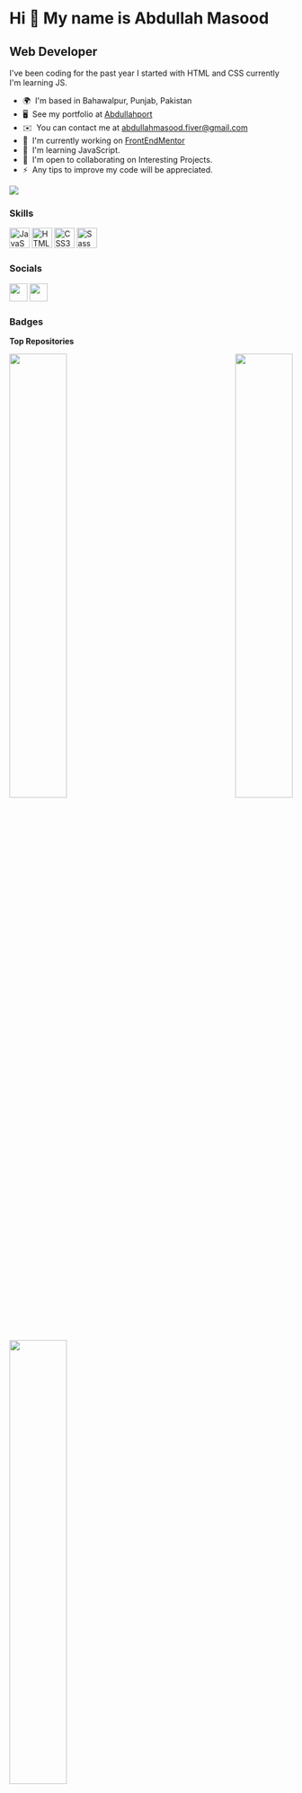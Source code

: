 Hi 👋 My name is Abdullah Masood
================================

Web Developer
-------------

I've been coding for the past year I started with HTML and CSS currently I'm learning JS.

* 🌍  I'm based in Bahawalpur, Punjab, Pakistan
* 🖥️  See my portfolio at [Abdullahport](http://abdullahcodesxd.netlify.app/)
* ✉️  You can contact me at [abdullahmasood.fiver@gmail.com](mailto:abdullahmasood.fiver@gmail.com)
* 🚀  I'm currently working on [FrontEndMentor](http://frontendmentor.io)
* 🧠  I'm learning JavaScript.
* 🤝  I'm open to collaborating on Interesting Projects.
* ⚡  Any tips to improve my code will be appreciated.

<a href="https://www.twitter.com/AbdullahCodesxD" target="_blank" rel="noreferrer"><img
src="https://img.shields.io/twitter/follow/AbdullahCodesxD?logo=twitter&style=for-the-badge&color=3382ed&labelColor=27272a"
/></a>

### Skills


<p align="left">
<a href="https://developer.mozilla.org/en-US/docs/Web/JavaScript" target="_blank" rel="noreferrer"><img src="https://raw.githubusercontent.com/danielcranney/readme-generator/main/public/icons/skills/javascript-colored.svg" width="36" height="36" alt="JavaScript" /></a>
<a href="https://developer.mozilla.org/en-US/docs/Glossary/HTML5" target="_blank" rel="noreferrer"><img src="https://raw.githubusercontent.com/danielcranney/readme-generator/main/public/icons/skills/html5-colored.svg" width="36" height="36" alt="HTML5" /></a>
<a href="https://www.w3.org/TR/CSS/#css" target="_blank" rel="noreferrer"><img src="https://raw.githubusercontent.com/danielcranney/readme-generator/main/public/icons/skills/css3-colored.svg" width="36" height="36" alt="CSS3" /></a>
<a href="https://sass-lang.com/" target="_blank" rel="noreferrer"><img src="https://raw.githubusercontent.com/danielcranney/readme-generator/main/public/icons/skills/sass-colored.svg" width="36" height="36" alt="Sass" /></a>
</p>


### Socials

<p align="left"> <a href="https://www.github.com/abdullahcodesxd" target="_blank" rel="noreferrer"><img src="https://raw.githubusercontent.com/danielcranney/readme-generator/main/public/icons/socials/github.svg" width="32" height="32" /></a> <a href="https://www.twitter.com/AbdullahCodesxD" target="_blank" rel="noreferrer"><img src="https://raw.githubusercontent.com/danielcranney/readme-generator/main/public/icons/socials/twitter.svg" width="32" height="32" /></a></p>

### Badges

<b>Top Repositories</b>

<div width="100%" align="center"><a href="https://github.com/abdullahcodesxd/portfolio" align="left"><img align="left" width="45%" src="https://github-readme-stats.vercel.app/api/pin/?username=abdullahcodesxd&repo=portfolio&title_color=0891b2&text_color=ffffff&icon_color=3382ed&bg_color=27272a&hide_border=true&locale=en" /></a><a href="https://github.com/abdullahcodesxd/abdullahchat" align="right"><img align="right" width="45%" src="https://github-readme-stats.vercel.app/api/pin/?username=abdullahcodesxd&repo=abdullahchat&title_color=0891b2&text_color=ffffff&icon_color=3382ed&bg_color=27272a&hide_border=true&locale=en" /></a></div><br /><br /><br /><br /><br /><br /><br />

<div width="100%" align="center"><a href="https://github.com/abdullahcodesxd/game" align="left"><img align="left" width="45%" src="https://github-readme-stats.vercel.app/api/pin/?username=abdullahcodesxd&repo=game&title_color=0891b2&text_color=ffffff&icon_color=3382ed&bg_color=27272a&hide_border=true&locale=en" /></a></div>

